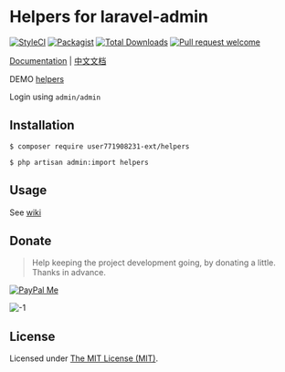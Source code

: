 Helpers for laravel-admin
=========================

[![StyleCI](https://styleci.io/repos/97900966/shield?branch=master)](https://styleci.io/repos/97900966)
[![Packagist](https://img.shields.io/packagist/l/laravel-admin-ext/helpers.svg?maxAge=2592000)](https://packagist.org/packages/laravel-admin-ext/helpers)
[![Total Downloads](https://img.shields.io/packagist/dt/laravel-admin-ext/helpers.svg?style=flat-square)](https://packagist.org/packages/laravel-admin-ext/helpers)
[![Pull request welcome](https://img.shields.io/badge/pr-welcome-green.svg?style=flat-square)]()

[Documentation](http://laravel-admin.org/docs/#/en/extension-helpers) | [中文文档](http://laravel-admin.org/docs/#/zh/extension-helpers)

DEMO [helpers](http://demo.laravel-admin.org/helpers/scaffold)  

Login using `admin/admin`

## Installation

```
$ composer require user771908231-ext/helpers

$ php artisan admin:import helpers
```

## Usage

See [wiki](http://laravel-admin.org/docs/#/en/extension-helpers?id=helpers)

## Donate

> Help keeping the project development going, by donating a little. Thanks in advance.

[![PayPal Me](https://img.shields.io/badge/Donate-PayPal-green.svg)](https://www.paypal.me/zousong)

![-1](https://cloud.githubusercontent.com/assets/1479100/23287423/45c68202-fa78-11e6-8125-3e365101a313.jpg)

License
------------
Licensed under [The MIT License (MIT)](LICENSE).
